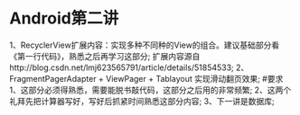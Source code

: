 # Android第二讲
1、RecyclerView扩展内容：实现多种不同种的View的组合。建议基础部分看《第一行代码》，熟悉之后再学习这部分;
扩展内容源自http://blog.csdn.net/lmj623565791/article/details/51854533;
2、FragmentPagerAdapter + ViewPager + Tablayout 实现滑动翻页效果;
#要求
1、这部分必须得熟悉，需要能脱书敲代码，这部分之后用的非常频繁;
2、这两个礼拜先把计算器写好，写好后抓紧时间熟悉这部分内容;
3、下一讲是数据库;
